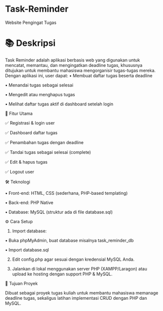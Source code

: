 # Task-Reminder
Website Pengingat Tugas 

# 📚 Deskripsi
Task Reminder adalah aplikasi berbasis web yang digunakan untuk mencatat, memantau, dan mengingatkan deadline tugas, khususnya ditujukan untuk membantu mahasiswa mengorganisir tugas-tugas mereka. Dengan aplikasi ini, user dapat:
• Membuat daftar tugas beserta deadline

• Menandai tugas sebagai selesai

• Mengedit atau menghapus tugas

• Melihat daftar tugas aktif di dashboard setelah login

🚀 Fitur Utama

✅ Registrasi & login user

✅ Dashboard daftar tugas

✅ Penambahan tugas dengan deadline

✅ Tandai tugas sebagai selesai (complete)

✅ Edit & hapus tugas

✅ Logout user


🛠 Teknologi

• Front-end: HTML, CSS (sederhana, PHP-based templating)

• Back-end: PHP Native

• Database: MySQL (struktur ada di file database.sql)

⚙️ Cara Setup
1. Import database:

  • Buka phpMyAdmin, buat database misalnya task_reminder_db

  • Import database.sql

2. Edit config.php agar sesuai dengan kredensial MySQL Anda.

3. Jalankan di lokal menggunakan server PHP (XAMPP/Laragon) atau upload ke hosting dengan support PHP & MySQL.

🎯 Tujuan Proyek

Dibuat sebagai proyek tugas kuliah untuk membantu mahasiswa memanage deadline tugas, sekaligus latihan implementasi CRUD dengan PHP dan MySQL.
